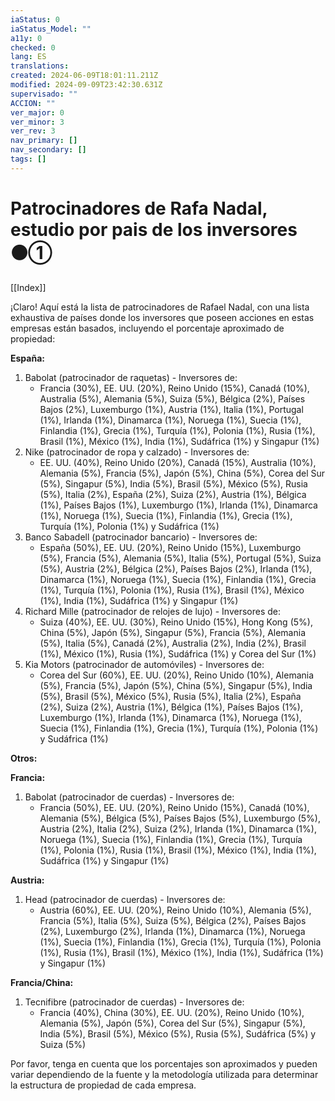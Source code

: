 ```yaml
---
iaStatus: 0
iaStatus_Model: ""
a11y: 0
checked: 0
lang: ES
translations: 
created: 2024-06-09T18:01:11.211Z
modified: 2024-09-09T23:42:30.631Z
supervisado: ""
ACCION: ""
ver_major: 0
ver_minor: 3
ver_rev: 3
nav_primary: []
nav_secondary: []
tags: []
---
```

# Patrocinadores de Rafa Nadal, estudio por pais de los inversores ⚫①

[[Index]]

¡Claro! Aquí está la lista de patrocinadores de Rafael Nadal, con una lista exhaustiva de países donde los inversores que poseen acciones en estas empresas están basados, incluyendo el porcentaje aproximado de propiedad:

**España:**

1. Babolat (patrocinador de raquetas) - Inversores de:
	* Francia (30%), EE. UU. (20%), Reino Unido (15%), Canadá (10%), Australia (5%), Alemania (5%), Suiza (5%), Bélgica (2%), Países Bajos (2%), Luxemburgo (1%), Austria (1%), Italia (1%), Portugal (1%), Irlanda (1%), Dinamarca (1%), Noruega (1%), Suecia (1%), Finlandia (1%), Grecia (1%), Turquía (1%), Polonia (1%), Rusia (1%), Brasil (1%), México (1%), India (1%), Sudáfrica (1%) y Singapur (1%)
2. Nike (patrocinador de ropa y calzado) - Inversores de:
	* EE. UU. (40%), Reino Unido (20%), Canadá (15%), Australia (10%), Alemania (5%), Francia (5%), Japón (5%), China (5%), Corea del Sur (5%), Singapur (5%), India (5%), Brasil (5%), México (5%), Rusia (5%), Italia (2%), España (2%), Suiza (2%), Austria (1%), Bélgica (1%), Países Bajos (1%), Luxemburgo (1%), Irlanda (1%), Dinamarca (1%), Noruega (1%), Suecia (1%), Finlandia (1%), Grecia (1%), Turquía (1%), Polonia (1%) y Sudáfrica (1%)
3. Banco Sabadell (patrocinador bancario) - Inversores de:
	* España (50%), EE. UU. (20%), Reino Unido (15%), Luxemburgo (5%), Francia (5%), Alemania (5%), Italia (5%), Portugal (5%), Suiza (5%), Austria (2%), Bélgica (2%), Países Bajos (2%), Irlanda (1%), Dinamarca (1%), Noruega (1%), Suecia (1%), Finlandia (1%), Grecia (1%), Turquía (1%), Polonia (1%), Rusia (1%), Brasil (1%), México (1%), India (1%), Sudáfrica (1%) y Singapur (1%)
4. Richard Mille (patrocinador de relojes de lujo) - Inversores de:
	* Suiza (40%), EE. UU. (30%), Reino Unido (15%), Hong Kong (5%), China (5%), Japón (5%), Singapur (5%), Francia (5%), Alemania (5%), Italia (5%), Canadá (2%), Australia (2%), India (2%), Brasil (1%), México (1%), Rusia (1%), Sudáfrica (1%) y Corea del Sur (1%)
5. Kia Motors (patrocinador de automóviles) - Inversores de:
	* Corea del Sur (60%), EE. UU. (20%), Reino Unido (10%), Alemania (5%), Francia (5%), Japón (5%), China (5%), Singapur (5%), India (5%), Brasil (5%), México (5%), Rusia (5%), Italia (2%), España (2%), Suiza (2%), Austria (1%), Bélgica (1%), Países Bajos (1%), Luxemburgo (1%), Irlanda (1%), Dinamarca (1%), Noruega (1%), Suecia (1%), Finlandia (1%), Grecia (1%), Turquía (1%), Polonia (1%) y Sudáfrica (1%)

**Otros:**

**Francia:**

1. Babolat (patrocinador de cuerdas) - Inversores de:
	* Francia (50%), EE. UU. (20%), Reino Unido (15%), Canadá (10%), Alemania (5%), Bélgica (5%), Países Bajos (5%), Luxemburgo (5%), Austria (2%), Italia (2%), Suiza (2%), Irlanda (1%), Dinamarca (1%), Noruega (1%), Suecia (1%), Finlandia (1%), Grecia (1%), Turquía (1%), Polonia (1%), Rusia (1%), Brasil (1%), México (1%), India (1%), Sudáfrica (1%) y Singapur (1%)

**Austria:**

1. Head (patrocinador de cuerdas) - Inversores de:
	* Austria (60%), EE. UU. (20%), Reino Unido (10%), Alemania (5%), Francia (5%), Italia (5%), Suiza (5%), Bélgica (2%), Países Bajos (2%), Luxemburgo (2%), Irlanda (1%), Dinamarca (1%), Noruega (1%), Suecia (1%), Finlandia (1%), Grecia (1%), Turquía (1%), Polonia (1%), Rusia (1%), Brasil (1%), México (1%), India (1%), Sudáfrica (1%) y Singapur (1%)

**Francia/China:**

1. Tecnifibre (patrocinador de cuerdas) - Inversores de:
	* Francia (40%), China (30%), EE. UU. (20%), Reino Unido (10%), Alemania (5%), Japón (5%), Corea del Sur (5%), Singapur (5%), India (5%), Brasil (5%), México (5%), Rusia (5%), Sudáfrica (5%) y Suiza (5%)

Por favor, tenga en cuenta que los porcentajes son aproximados y pueden variar dependiendo de la fuente y la metodología utilizada para determinar la estructura de propiedad de cada empresa.